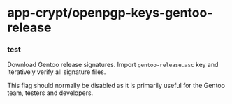 # app-crypt/openpgp-keys-gentoo-release

### test
Download Gentoo release signatures. Import `gentoo-release.asc` key and iteratively verify all signature files.

This flag should normally be disabled as it is primarily useful for the Gentoo team, testers and developers.
